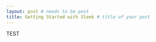 ```yaml
---
layout: post # needs to be post
title: Getting Started with Sleek # title of your post
---
```

TEST
